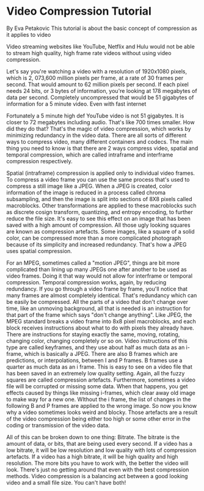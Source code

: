 # Video Compression Tutorial
By Eva Petakovic
This tutorial is about the basic concept of compression as it applies to video

Video streaming websites like YouTube, Netflix and Hulu would not be able to stream high quality, high frame rate videos without using video compression.

Let's say you're watching a video with a resolution of 1920x1080 pixels, which is 2, 073,600  million pixels per frame,
at a rate of 30 frames per second. That would amount to 62 million pixels per second. If each pixel needs 24 bits, or 3
bytes of information, you're looking at 178 megabytes of data per second. Completely uncompressed that would be 51 gigabytes of information 
for a 5 minute video. Even with fast internet

Fortunately a 5 minute high def YouTube video is not 51 gigabytes. It is closer to 72 megabytes including audio. That's like 700 times smaller.
How did they do that? That's the magic of video compression, which works by minimizing redundancy in the video data. There are all
sorts of different ways to compress video, many different containers and codecs. The main thing you need to know is that there are 2 ways 
compress video, spatial and temporal compression, which are called intraframe and interframe compression respectively. 

Spatial (intraframe) compression is applied only to individual video frames. To compress a video frame you can use the same process
that's used to compress a still image like a JPEG. When a JPEG is created, color information of the image is reduced in a process called 
chroma subsampling, and then the image is split into sections of 8X8 pixels called macroblocks. Other transformations are applied
to these macroblocks such as discrete cosign transform, quantizing, and entropy encoding, to further reduce the file size. It's easy to 
see this effect on an image that has been saved with a high amount of compression. All those ugly looking squares are known as compression
artefacts. Some images, like a square of a solid color, can be compressed more than a more complicated photograph because of its simplicity
and increased redundancy. That's how a JPEG uses spatial compression. 

For an MPEG, sometimes called a "motion JPEG", things are bit more complicated than lining up many JPEGs one after another to be used as 
video frames. Doing it that way would not allow for interframe or temporal compression. Temporal compression works, again, by reducing
redundancy. If you go through a video frame by frame, you'll notice that many frames are almost completely identical. That's redundancy
which can be easily be compressed. All the parts of a video that don't change over time, like an unmoving background, all that is
needed is an instruction for that part of the frame which says "don't change anything". Like JPEG, the MPEG standard breaks a video
frame into 8x8 pixel macroblocks, and each block receives instructions about what to do with pixels they already have. There are
instructions for staying exactly the same, moving, rotating, changing color, changing completely or so on. Video instructions of
this type are called keyframes, and they use about half as much data as an i-frame, which is basically a JPEG. There are also B frames
which are predictions, or interpolations, between I and P frames. B frames use a quarter as much data as an i frame. This is easy to
see on a video file that has been saved in an extremely low quality setting. Again, all the fuzzy squares are called compression artefacts.
Furthermore, sometimes a video file will be corrupted or missing some data. When that happens, you get effects caused by things like 
missing i-frames, which clear away old image to make way for a new one. WIthout the i frame, the list of changes in the following B and P
frames are applied to the wrong image. So now you know why a video sometimes looks weird and blocky. Those artefacts are a result of
the video compression being either too high or some other error in the coding or transmission of the video data.

All of this can be broken down to one thing: Bitrate. The bitrate is the amount of data, or bits, that are being used every second. If
a video has a low bitrate, it will be low resolution and low quality with lots of compression artefacts. If a video has a high bitrate,
it will be high quality and high resolution. The more bits you have to work with, the better the video will look. There's just no getting 
around that even with the best compression methods. Video compression is a balancing act between a good looking video and a small file size.
You can't have both!

